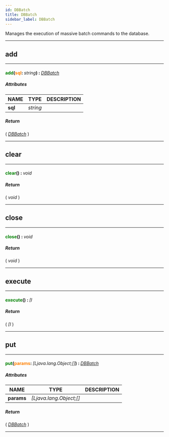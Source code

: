 ```yaml
---
id: DBBatch
title: DBBatch
sidebar_label: DBBatch
---
```


Manages the execution of massive batch commands to the database.

---

## add

---

#### <span style="color: #008000">add</span>(<span style="color: #FF8000">sql</span>: <span style="font-weight: normal; font-style: italic;">string</span>) : <span style="font-weight: normal; font-style: italic;">[DBBatch](../../objects/DBBatch)</span>
##### Attributes

| NAME | TYPE | DESCRIPTION |
|---|---|---|
| **sql** | _string_ |   |

##### Return

( _[DBBatch](../../objects/DBBatch)_ )


---

## clear

---

#### <span style="color: #008000">clear</span>() : <span style="font-weight: normal; font-style: italic;">void</span>
##### Return

( _void_ )


---

## close

---

#### <span style="color: #008000">close</span>() : <span style="font-weight: normal; font-style: italic;">void</span>
##### Return

( _void_ )


---

## execute

---

#### <span style="color: #008000">execute</span>() : <span style="font-weight: normal; font-style: italic;">[I</span>
##### Return

( _[I_ )


---

## put

---

#### <span style="color: #008000">put</span>(<span style="color: #FF8000">params</span>: <span style="font-weight: normal; font-style: italic;">[Ljava.lang.Object;[]</span>) : <span style="font-weight: normal; font-style: italic;">[DBBatch](../../objects/DBBatch)</span>
##### Attributes

| NAME | TYPE | DESCRIPTION |
|---|---|---|
| **params** | _[Ljava.lang.Object;[]_ |   |

##### Return

( _[DBBatch](../../objects/DBBatch)_ )


---


